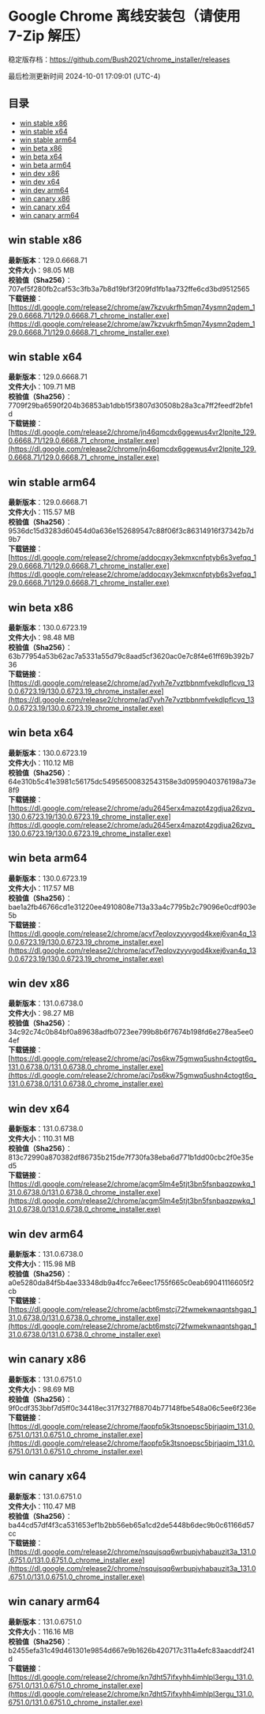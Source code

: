 # Google Chrome 离线安装包（请使用 7-Zip 解压）
稳定版存档：<https://github.com/Bush2021/chrome_installer/releases>

最后检测更新时间
2024-10-01 17:09:01 (UTC-4)

## 目录
* [win stable x86](https://github.com/Bush2021/chrome_installer?tab=readme-ov-file#win-stable-x86)
* [win stable x64](https://github.com/Bush2021/chrome_installer?tab=readme-ov-file#win-stable-x64)
* [win stable arm64](https://github.com/Bush2021/chrome_installer?tab=readme-ov-file#win-stable-arm64)
* [win beta x86](https://github.com/Bush2021/chrome_installer?tab=readme-ov-file#win-beta-x86)
* [win beta x64](https://github.com/Bush2021/chrome_installer?tab=readme-ov-file#win-beta-x64)
* [win beta arm64](https://github.com/Bush2021/chrome_installer?tab=readme-ov-file#win-beta-arm64)
* [win dev x86](https://github.com/Bush2021/chrome_installer?tab=readme-ov-file#win-dev-x86)
* [win dev x64](https://github.com/Bush2021/chrome_installer?tab=readme-ov-file#win-dev-x64)
* [win dev arm64](https://github.com/Bush2021/chrome_installer?tab=readme-ov-file#win-dev-arm64)
* [win canary x86](https://github.com/Bush2021/chrome_installer?tab=readme-ov-file#win-canary-x86)
* [win canary x64](https://github.com/Bush2021/chrome_installer?tab=readme-ov-file#win-canary-x64)
* [win canary arm64](https://github.com/Bush2021/chrome_installer?tab=readme-ov-file#win-canary-arm64)

## win stable x86
**最新版本**：129.0.6668.71  
**文件大小**：98.05 MB  
**校验值（Sha256）**：707ef5f280fb2caf53c3fb3a7b8d19bf3f209fd1fb1aa732ffe6cd3bd9512565  
**下载链接**：[https://dl.google.com/release2/chrome/aw7kzvukrfh5mqn74ysmn2qdem_129.0.6668.71/129.0.6668.71_chrome_installer.exe](https://dl.google.com/release2/chrome/aw7kzvukrfh5mqn74ysmn2qdem_129.0.6668.71/129.0.6668.71_chrome_installer.exe)  

## win stable x64
**最新版本**：129.0.6668.71  
**文件大小**：109.71 MB  
**校验值（Sha256）**：7709f29ba6590f204b36853ab1dbb15f3807d30508b28a3ca7ff2feedf2bfe1d  
**下载链接**：[https://dl.google.com/release2/chrome/jn46qmcdx6ggewus4vr2lpnjte_129.0.6668.71/129.0.6668.71_chrome_installer.exe](https://dl.google.com/release2/chrome/jn46qmcdx6ggewus4vr2lpnjte_129.0.6668.71/129.0.6668.71_chrome_installer.exe)  

## win stable arm64
**最新版本**：129.0.6668.71  
**文件大小**：115.57 MB  
**校验值（Sha256）**：9536dc15d3283d60454d0a636e152689547c88f06f3c86314916f37342b7d9b7  
**下载链接**：[https://dl.google.com/release2/chrome/addocqxy3ekmxcnfptyb6s3vefqq_129.0.6668.71/129.0.6668.71_chrome_installer.exe](https://dl.google.com/release2/chrome/addocqxy3ekmxcnfptyb6s3vefqq_129.0.6668.71/129.0.6668.71_chrome_installer.exe)  

## win beta x86
**最新版本**：130.0.6723.19  
**文件大小**：98.48 MB  
**校验值（Sha256）**：63b77954a53b62ac7a5331a55d79c8aad5cf3620ac0e7c8f4e61ff69b392b736  
**下载链接**：[https://dl.google.com/release2/chrome/ad7yvh7e7vztbbnmfvekdlpflcvq_130.0.6723.19/130.0.6723.19_chrome_installer.exe](https://dl.google.com/release2/chrome/ad7yvh7e7vztbbnmfvekdlpflcvq_130.0.6723.19/130.0.6723.19_chrome_installer.exe)  

## win beta x64
**最新版本**：130.0.6723.19  
**文件大小**：110.12 MB  
**校验值（Sha256）**：64e310b5c41e3981c56175dc54956500832543158e3d0959040376198a73e8f9  
**下载链接**：[https://dl.google.com/release2/chrome/adu2645erx4mazpt4zgdjua26zvq_130.0.6723.19/130.0.6723.19_chrome_installer.exe](https://dl.google.com/release2/chrome/adu2645erx4mazpt4zgdjua26zvq_130.0.6723.19/130.0.6723.19_chrome_installer.exe)  

## win beta arm64
**最新版本**：130.0.6723.19  
**文件大小**：117.57 MB  
**校验值（Sha256）**：bae1a2fb46766cd1e31220ee4910808e713a33a4c7795b2c79096e0cdf903e5b  
**下载链接**：[https://dl.google.com/release2/chrome/acvf7eqlovzyyvgod4kxej6van4q_130.0.6723.19/130.0.6723.19_chrome_installer.exe](https://dl.google.com/release2/chrome/acvf7eqlovzyyvgod4kxej6van4q_130.0.6723.19/130.0.6723.19_chrome_installer.exe)  

## win dev x86
**最新版本**：131.0.6738.0  
**文件大小**：98.27 MB  
**校验值（Sha256）**：34c92c74c0b84bf0a89638adfb0723ee799b8b6f7674b198fd6e278ea5ee04ef  
**下载链接**：[https://dl.google.com/release2/chrome/aci7ps6kw75gmwq5ushn4ctogt6q_131.0.6738.0/131.0.6738.0_chrome_installer.exe](https://dl.google.com/release2/chrome/aci7ps6kw75gmwq5ushn4ctogt6q_131.0.6738.0/131.0.6738.0_chrome_installer.exe)  

## win dev x64
**最新版本**：131.0.6738.0  
**文件大小**：110.31 MB  
**校验值（Sha256）**：813c72990a870382df86735b215de7f730fa38eba6d771b1dd00cbc2f0e35ed5  
**下载链接**：[https://dl.google.com/release2/chrome/acgm5lm4e5tjt3bn5fsnbaqzpwkq_131.0.6738.0/131.0.6738.0_chrome_installer.exe](https://dl.google.com/release2/chrome/acgm5lm4e5tjt3bn5fsnbaqzpwkq_131.0.6738.0/131.0.6738.0_chrome_installer.exe)  

## win dev arm64
**最新版本**：131.0.6738.0  
**文件大小**：115.98 MB  
**校验值（Sha256）**：a0e5280da84f5b4ae33348db9a4fcc7e6eec1755f665c0eab69041116605f2cb  
**下载链接**：[https://dl.google.com/release2/chrome/acbt6mstcj72fwmekwnaqntshgaq_131.0.6738.0/131.0.6738.0_chrome_installer.exe](https://dl.google.com/release2/chrome/acbt6mstcj72fwmekwnaqntshgaq_131.0.6738.0/131.0.6738.0_chrome_installer.exe)  

## win canary x86
**最新版本**：131.0.6751.0  
**文件大小**：98.69 MB  
**校验值（Sha256）**：9f0cdf353bbf7d5ff0c34418ec317f327f88704b77148fbe548a06c5ee6f236e  
**下载链接**：[https://dl.google.com/release2/chrome/faopfp5k3tsnoepsc5bjrjaqim_131.0.6751.0/131.0.6751.0_chrome_installer.exe](https://dl.google.com/release2/chrome/faopfp5k3tsnoepsc5bjrjaqim_131.0.6751.0/131.0.6751.0_chrome_installer.exe)  

## win canary x64
**最新版本**：131.0.6751.0  
**文件大小**：110.47 MB  
**校验值（Sha256）**：ba44cd57df4f3ca531653ef1b2bb56eb65a1cd2de5448b6dec9b0c61166d57cc  
**下载链接**：[https://dl.google.com/release2/chrome/nsqujsqq6wrbupjvhabauzit3a_131.0.6751.0/131.0.6751.0_chrome_installer.exe](https://dl.google.com/release2/chrome/nsqujsqq6wrbupjvhabauzit3a_131.0.6751.0/131.0.6751.0_chrome_installer.exe)  

## win canary arm64
**最新版本**：131.0.6751.0  
**文件大小**：116.16 MB  
**校验值（Sha256）**：b2455efa31c49d461301e9854d667e9b1626b420717c311a4efc83aacddf241d  
**下载链接**：[https://dl.google.com/release2/chrome/kn7dht57ifxyhh4imhlpl3ergu_131.0.6751.0/131.0.6751.0_chrome_installer.exe](https://dl.google.com/release2/chrome/kn7dht57ifxyhh4imhlpl3ergu_131.0.6751.0/131.0.6751.0_chrome_installer.exe)  

